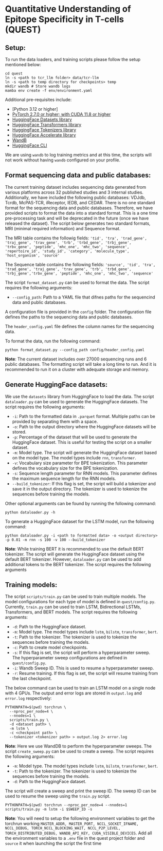 # Quantitative Understanding of Epitope Specificity in T-cells (QUEST)

## Setup:

To run the data loaders, and training scripts please follow the setup mentioned below:

```{bash}
cd quest
ln -s <path to tcr_llm folder> data/tcr-llm
ln -s <path to temp directory for checkpoints> temp
mkdir wandb # Store wandb logs
mamba env create -f env/environment.yaml
```

Additional pre-requisites include: 

- [Python 3.12 or higher]
- [PyTorch 2.7.0 or higher; with CUDA 11.8 or higher](https://pytorch.org/get-started/locally/)
- [HuggingFace Datasets library](https://huggingface.co/docs/datasets/en/installation)
- [HuggingFace Transformers library](https://huggingface.co/docs/transformers/en/installation)
- [HuggingFace Tokenizers library](https://huggingface.co/docs/transformers/en/installation)
- [HuggingFace Accelerate library](https://huggingface.co/docs/accelerate/en/basic_tutorials/install)
- [WandB](https://docs.wandb.ai/quickstart)
- [HuggingFace CLI](https://huggingface.co/docs/huggingface_hub/en/guides/cli)

We are using `wandb` to log training metrics and at this time, the scripts will not work without having `wandb` configured on your profile.

## Format sequencing data and public databases:

The current training dataset includes sequencing data generated from various platforms across 32 published studies and 3 internal studies. Additionally, we have included the following public databases: VDJdb, Tcrdb, McPAS-TCR, iReceptor, IEDB, and CEDAR. There is no one standard format for the sequencing data and public databases. Therefore, we have provided scripts to format the data into a standard format. This is a one time pre-processing task and will be deprecated in the future (once we have released the dataset). The script below generates two standard formats, MRI (minimal required information) and Sequence format. 

The MRI table contains the followig fields:
`'tid', 'tra', 'trad_gene', 'traj_gene', 'trav_gene', 'trb', 'trbd_gene', 'trbj_gene', 'trbv_gene', 'peptide', 'mhc_one', 'mhc_two', 'sequence', 'repertoire_id', 'study_id', 'category', 'molecule_type', 'host_organism', 'source'`

The Sequence table contains the following fields:
`'source', 'tid', 'tra', 'trad_gene', 'traj_gene', 'trav_gene', 'trb', 'trbd_gene', 'trbj_gene','trbv_gene', 'peptide', 'mhc_one', 'mhc_two', 'sequence'`

The script `format_dataset.py` can be used to format the data. The script requires the following arguments:
- `--config_path`: Path to a YAML file that difnes paths for the sequencind data and public databases. 

A configuration file is provided in the `config` folder. The configuration file defines the paths to the sequencing data and public databases. 

The `header_config.yaml` file defines the column names for the sequencing data. 

To format the data, run the following command:

```{bash}
python format_dataset.py --config_path config/header_config.yaml
```

**Note**: The current dataset includes over 27000 sequencing runs and 6 public databases. The formatting script will take a long time to run. And it is recommended to run it on a cluster with adequate storage and memory.

## Generate HuggingFace datasets:

We use the `datasets` library from HuggingFace to load the data. The script `dataloader.py` can be used to generate the HuggingFace datasets. The script requires the following arguments:

- `-i`: Path to the formatted data in `.parquet` format. Multiple paths can be provided by separating them with a space.
- `-o`: Path to the output directory where the HuggingFace datasets will be stored.
- `-p`: Percentage of the dataset that will be used to generate the HuggingFace dataset. This is useful for testing the script on a smaller dataset.
- `-m`: Model type. The script will generate the HuggingFace dataset based on the model type. The model types include `rnn`, `transformer`.
- `-v`: Vocabulary size parameter for BPE tokenization. This parameter defines the vocabulary size for the BPE tokenization.
- `-s`: Sequence length parameter for RNN models. This parameter defines the maximum sequence length for the RNN models.
- `--build_tokenizer`: If this flag is set, the script will build a tokenizer and save it in the output directory. The tokenizer is used to tokenize the sequences before training the models.

Other optional arguments can be found by running the following command:

```{bash}
python dataloader.py -h
```

To generate a HuggingFace dataset for the LSTM model, run the following command:

```{bash}
python dataloader.py -i <path to formatted data> -o <output directory> -p 0.01 -m rnn -s 100 -v 100 --build_tokenizer
```

**Note**: While training BERT it is recommended to use the default BERT tokenizer. The script will generate the HuggingFace dataset using the default BERT tokenizer. However, `dataloader.py` can be used to add additional tokens to the BERT tokenizer. The script requires the following arguments


## Training models:

The script `scripts/train.py` can be used to train multiple models. The model configurations for each type of model is defined in `quest/config.py`. Currently, `train.py` can be used to train LSTM, Bidirectional LSTMs, Transformers, and BERT models. The script requires the following arguments:
 - `-d`: Path to the HuggingFace dataset.
 - `-m`: Model type. The model types include `lstm`, `bilstm`, `transformer`, `bert`.
 - `-t`: Path to the tokenizer. The tokenizer is used to tokenize the sequences before training the models.
 - `-c`: Path to create model checkpoints.
 - `-s`: If this flag is set, the script will perform a hyperparameter sweep. The hyperparameter sweep configurations are defined in `quest/config.py`.
 - `-i`: Wandb Sweep ID. This is used to resume a hyperparameter sweep.
 - `-r`: Resume training. If this flag is set, the script will resume training from the last checkpoint.

The below command can be used to train an LSTM model on a single node with 4 GPUs. The output and error logs are stored in `output.log` and `error.log` respectively:

```{bash}
PYTHONPATH=$(pwd) torchrun \
  --nproc_per_node=4 \
  --nnodes=1 \
  scripts/train.py \
  -d <dataset path> \
  -m lstm \
  -c <checkpoint path> \
  --tokenizer <tokenizer path> > output.log 2> error.log
```

**Note**: Here we use WandDB to perform the hyperparameter sweeps. The script `create_sweep.py` can be used to create a sweep. The script requires the following arguments:
- `-m`: Model type. The model types include `lstm`, `bilstm`, `transformer`, `bert`.
- `-t`: Path to the tokenizer. The tokenizer is used to tokenize the sequences before training the models.
- `-d`: Path to the HuggingFace dataset.

The script will create a sweep and print the sweep ID. The sweep ID can be used to resume the sweep using the `train.py` script.

```{bash}
PYTHONPATH=$(pwd) torchrun --nproc_per_node=4 --nnodes=1 scripts/train.py -m lstm -i $SWEEP_ID -s
```

**Note**: You will need to setup the following environment variables to get the torchrun working `MASTER_ADDR, MASTER_PORT, NCCL_SOCKET_IFNAME, NCCL_DEBUG, TORCH_NCCL_BLOCKING_WAIT, NCCL_P2P_LEVEL, TORCH_DISTRIBUTED_DEBUG, WANDB_API_KEY, CUDA_VISIBLE_DEVICES`. Add all the environment variables to a `.env` file in the quest project folder and `source` it when launching the script the first time 